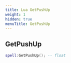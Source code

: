 ```yaml
---
title: Lua GetPushUp
weight: 1
hidden: true
menuTitle: GetPushUp
---
```

## GetPushUp
```lua
spell:GetPushUp(); -- float
```